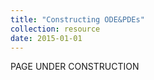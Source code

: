 ```yaml
---
title: "Constructing ODE&PDEs"
collection: resource
date: 2015-01-01
---
```


PAGE UNDER CONSTRUCTION